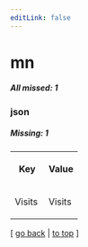 ```yaml
---
editLink: false
---
```


# mn

##### All missed: 1


### json

##### Missing: 1

<table width="100%">
<tr><th width="50%">

Key

</th><th width="50%">

Value

</th></tr>
<tr><td width="50%">

Visits

</td><td width="50%">

Visits

</td></tr>
</table>

[ [go back](../status.md) | [to top](#) ]

